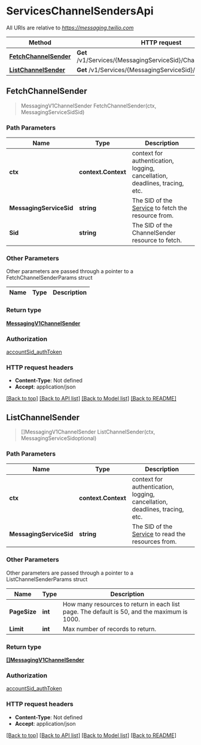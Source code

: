 # ServicesChannelSendersApi

All URIs are relative to *https://messaging.twilio.com*

Method | HTTP request | Description
------------- | ------------- | -------------
[**FetchChannelSender**](ServicesChannelSendersApi.md#FetchChannelSender) | **Get** /v1/Services/{MessagingServiceSid}/ChannelSenders/{Sid} | 
[**ListChannelSender**](ServicesChannelSendersApi.md#ListChannelSender) | **Get** /v1/Services/{MessagingServiceSid}/ChannelSenders | 



## FetchChannelSender

> MessagingV1ChannelSender FetchChannelSender(ctx, MessagingServiceSidSid)





### Path Parameters


Name | Type | Description
------------- | ------------- | -------------
**ctx** | **context.Context** | context for authentication, logging, cancellation, deadlines, tracing, etc.
**MessagingServiceSid** | **string** | The SID of the [Service](https://www.twilio.com/docs/chat/rest/service-resource) to fetch the resource from.
**Sid** | **string** | The SID of the ChannelSender resource to fetch.

### Other Parameters

Other parameters are passed through a pointer to a FetchChannelSenderParams struct


Name | Type | Description
------------- | ------------- | -------------

### Return type

[**MessagingV1ChannelSender**](MessagingV1ChannelSender.md)

### Authorization

[accountSid_authToken](../README.md#accountSid_authToken)

### HTTP request headers

- **Content-Type**: Not defined
- **Accept**: application/json

[[Back to top]](#) [[Back to API list]](../README.md#documentation-for-api-endpoints)
[[Back to Model list]](../README.md#documentation-for-models)
[[Back to README]](../README.md)


## ListChannelSender

> []MessagingV1ChannelSender ListChannelSender(ctx, MessagingServiceSidoptional)





### Path Parameters


Name | Type | Description
------------- | ------------- | -------------
**ctx** | **context.Context** | context for authentication, logging, cancellation, deadlines, tracing, etc.
**MessagingServiceSid** | **string** | The SID of the [Service](https://www.twilio.com/docs/chat/rest/service-resource) to read the resources from.

### Other Parameters

Other parameters are passed through a pointer to a ListChannelSenderParams struct


Name | Type | Description
------------- | ------------- | -------------
**PageSize** | **int** | How many resources to return in each list page. The default is 50, and the maximum is 1000.
**Limit** | **int** | Max number of records to return.

### Return type

[**[]MessagingV1ChannelSender**](MessagingV1ChannelSender.md)

### Authorization

[accountSid_authToken](../README.md#accountSid_authToken)

### HTTP request headers

- **Content-Type**: Not defined
- **Accept**: application/json

[[Back to top]](#) [[Back to API list]](../README.md#documentation-for-api-endpoints)
[[Back to Model list]](../README.md#documentation-for-models)
[[Back to README]](../README.md)

